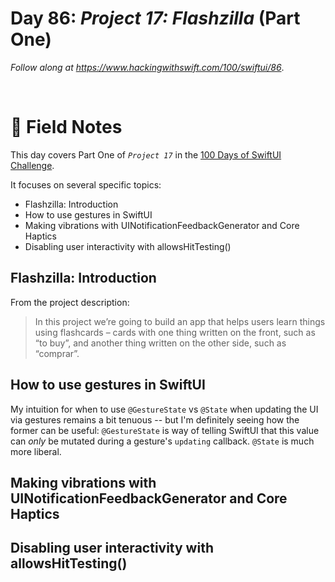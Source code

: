 # Day 86: _Project 17: Flashzilla_ (Part One)

_Follow along at https://www.hackingwithswift.com/100/swiftui/86_.

<br/>


# 📒 Field Notes

This day covers Part One of _`Project 17`_ in the [100 Days of SwiftUI Challenge](https://www.hackingwithswift.com/100/swiftui/86).

It focuses on several specific topics:

- Flashzilla: Introduction
- How to use gestures in SwiftUI
- Making vibrations with UINotificationFeedbackGenerator and Core Haptics
- Disabling user interactivity with allowsHitTesting()




## Flashzilla: Introduction

From the project description:

> In this project we’re going to build an app that helps users learn things using flashcards – cards with one thing written on the front, such as “to buy”, and another thing written on the other side, such as “comprar”.



## How to use gestures in SwiftUI

My intuition for when to use `@GestureState` vs `@State` when updating the UI via gestures remains a bit tenuous -- but I'm definitely seeing how the former can be useful: `@GestureState` is way of telling SwiftUI that this value can _only_ be mutated during a gesture's `updating` callback. `@State` is much more liberal.



## Making vibrations with UINotificationFeedbackGenerator and Core Haptics





## Disabling user interactivity with allowsHitTesting()
